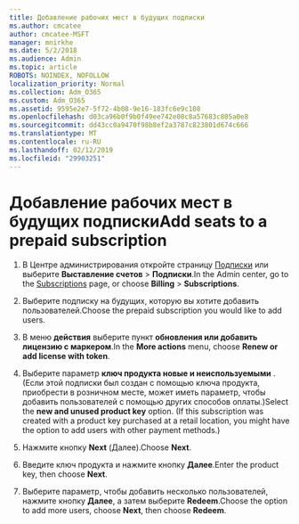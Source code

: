 ```yaml
---
title: Добавление рабочих мест в будущих подписки
ms.author: cmcatee
author: cmcatee-MSFT
manager: mnirkhe
ms.date: 5/2/2018
ms.audience: Admin
ms.topic: article
ROBOTS: NOINDEX, NOFOLLOW
localization_priority: Normal
ms.collection: Adm_O365
ms.custom: Adm_O365
ms.assetid: 9595e2e7-5f72-4b08-9e16-183fc6e9c108
ms.openlocfilehash: d03ca96b0f9b0f49ee742e08c8a57683c805a0e8
ms.sourcegitcommit: dd43cc0a9470f98b8ef2a3787c823801d674c666
ms.translationtype: MT
ms.contentlocale: ru-RU
ms.lasthandoff: 02/12/2019
ms.locfileid: "29903251"
---
```

# <a name="add-seats-to-a-prepaid-subscription"></a><span data-ttu-id="d9036-102">Добавление рабочих мест в будущих подписки</span><span class="sxs-lookup"><span data-stu-id="d9036-102">Add seats to a prepaid subscription</span></span>

1. <span data-ttu-id="d9036-103">В Центре администрирования откройте страницу [Подписки](https://go.microsoft.com/fwlink/p/?linkid=842054) или выберите **Выставление счетов** \> **Подписки**.</span><span class="sxs-lookup"><span data-stu-id="d9036-103">In the Admin center, go to the [Subscriptions](https://go.microsoft.com/fwlink/p/?linkid=842054) page, or choose **Billing** \> **Subscriptions**.</span></span>
    
2. <span data-ttu-id="d9036-104">Выберите подписку на будущих, которую вы хотите добавить пользователей.</span><span class="sxs-lookup"><span data-stu-id="d9036-104">Choose the prepaid subscription you would like to add users.</span></span>
    
3. <span data-ttu-id="d9036-105">В меню **действия** выберите пункт **обновления или добавить лицензию с маркером**.</span><span class="sxs-lookup"><span data-stu-id="d9036-105">In the **More actions** menu, choose **Renew or add license with token**.</span></span>
    
4. <span data-ttu-id="d9036-p101">Выберите параметр **ключ продукта новые и неиспользуемыми** . (Если этой подписки был создан с помощью ключа продукта, приобрести в розничном месте, может иметь параметр, чтобы добавить пользователей с помощью других способов оплаты.)</span><span class="sxs-lookup"><span data-stu-id="d9036-p101">Select the **new and unused product key** option. (If this subscription was created with a product key purchased at a retail location, you might have the option to add users with other payment methods.)</span></span> 
    
5. <span data-ttu-id="d9036-108">Нажмите кнопку **Next** (Далее).</span><span class="sxs-lookup"><span data-stu-id="d9036-108">Choose **Next**.</span></span>
    
6. <span data-ttu-id="d9036-109">Введите ключ продукта и нажмите кнопку **Далее**.</span><span class="sxs-lookup"><span data-stu-id="d9036-109">Enter the product key, then choose **Next**.</span></span>
    
7. <span data-ttu-id="d9036-110">Выберите параметр, чтобы добавить несколько пользователей, нажмите кнопку **Далее**, а затем выберите **Redeem**.</span><span class="sxs-lookup"><span data-stu-id="d9036-110">Choose the option to add more users, choose **Next**, then choose **Redeem**.</span></span>
    

